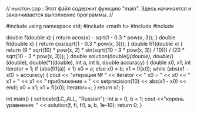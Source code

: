 // ньютон.cpp : Этот файл содержит функцию "main". Здесь начинается и заканчивается выполнение программы.
//

#include <iostream>
using namespace std;
#include <math.h>
#include <iomanip>
#include <iomanip>

double f(double x)
{
	return acos(x) - sqrt(1 - 0.3 * pow(x, 3));
}
double fi(double x)
{
	return cos(sqrt(1 - 0.3 * pow(x, 3)));
}
double fi1(double x)
{
	return (9 * sqrt(10) * pow(x, 2) * sin(sqrt((10 - 3 * pow(x, 3)) / 10))) / (20 * sqrt(10 - 3 * pow(x, 3)));
}
double solution(double(*)(double), double(*)(double), double(*)(double), int a, int b, double accuracy)
{
	double x0, x1;
	int iterator = 1;
	if (abs(fi1(a)) < 1)
		x0 = a;
	else
		x0 = b;
	x1 = fi(x0);
	while (abs(x1 - x0) > accuracy)
	{
		cout << "итерация № " << iterator << " x0 = " << x0 << " x1 = " << x1 << " приближение = " << setprecision(10) << abs(x1 - x0) << endl;
		x0 = x1;
		x1 = fi(x0);
		iterator++;
	}
	return x1;
}

int main()
{
	setlocale(LC_ALL, "Russian");
	int a = 0, b = 1;
	cout <<"корень уравнения: " << solution(f, fi, fi1, a, b, 1e-10);
	return 0;
}
